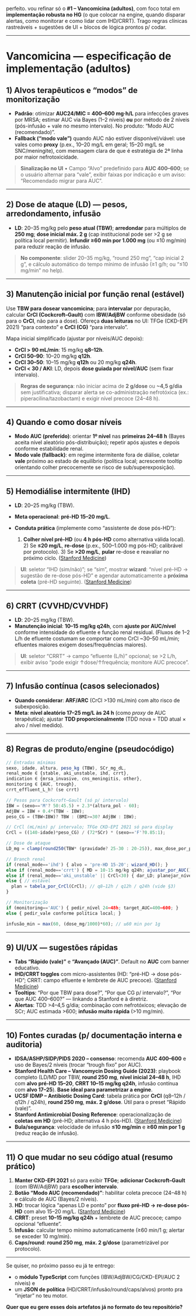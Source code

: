 perfeito. vou refinar só o **#1 – Vancomicina (adultos)**, com foco total em **implementação robusta no HG** (o que colocar na engine, quando disparar alertas, como monitorar e como lidar com IHD/CRRT). Trago regras clínicas rastreáveis + sugestões de UI + blocos de lógica prontos p/ codar.

---

# Vancomicina — especificação de implementação (adultos)

## 1) Alvos terapêuticos e “modos” de monitorização

* **Padrão**: otimizar **AUC24/MIC = 400–600 mg·h/L** para infecções graves por MRSA; estimar AUC via Bayes (1–2 níveis) **ou** por método de 2 níveis (pós-infusão + vale no mesmo intervalo). No produto: “Modo AUC (recomendado)”.
* **Fallback (“modo vale”)** quando AUC não estiver disponível/viável: use vales como **proxy** (p.ex., 10–20 mg/L em geral; 15–20 mg/L se SNC/meningite), com mensagem clara de que é estratégia de 2ª linha por maior nefrotoxicidade.

> **Sinalização no UI**
> • Campo “Alvo” predefinido para **AUC 400–600**; se o usuário alternar para “vale”, exibir faixas por indicação e um aviso: “Recomendado migrar para AUC”.

---

## 2) Dose de ataque (LD) — pesos, arredondamento, infusão

* **LD**: 20–35 mg/kg pelo **peso atual (TBW)**; **arredondar** para múltiplos de **250 mg**; **dose inicial máx. 2 g** (cap institucional pode ser >2 g se política local permitir). **Infundir ≥60 min por 1.000 mg** (ou ≤10 mg/min) para reduzir reação de infusão.

> **No componente**: slider 20–35 mg/kg, “round 250 mg”, “cap inicial 2 g”, e cálculo automático do tempo mínimo de infusão (≥1 g/h; ou “≤10 mg/min” no help).

---

## 3) Manutenção inicial por função renal (estável)

Use **TBW para dosear vancomicina**; para **intervalar** por depuração, calcular **CrCl (Cockcroft–Gault)** com **IBW/AdjBW** conforme obesidade (só para o **CrCl**, não para a dose). Ofereça **duas leituras** no UI: TFGe (CKD-EPI 2021) “para contexto” e **CrCl (CG)** “para intervalo”.

Mapa inicial simplificado (ajustar por níveis/AUC depois):

* **CrCl > 90 mL/min**: 15 mg/kg **q8–12h**.
* **CrCl 50–90**: 10–20 mg/kg **q12h**.
* **CrCl 30–50**: 10–15 mg/kg **q12h** ou 20 mg/kg **q24h**.
* **CrCl < 30 / AKI**: LD, depois **dose guiada por nível/AUC** (sem fixar intervalo).

> **Regras de segurança**: não iniciar acima de **2 g/dose** ou **\~4,5 g/dia** sem justificativa; disparar alerta se co-administração nefrotóxica (ex.: piperacilina/tazobactam) e exigir nível precoce (24–48 h).

---

## 4) Quando e como dosar níveis

* **Modo AUC (preferido)**: orientar **1º nível** nas **primeiras 24–48 h** (Bayes aceita nível aleatório pós-distribuição); repetir após ajustes e depois conforme estabilidade renal.
* **Modo vale (fallback)**: em regime intermitente fora de diálise, coletar **vale** próximo ao estado de equilíbrio (política local; acrescente tooltip orientando colher precocemente se risco de sub/superexposição).

---

## 5) Hemodiálise intermitente (IHD)

* **LD**: 20–25 mg/kg (TBW).
* **Meta operacional**: **pré-HD 15–20 mg/L**.
* **Conduta prática** (implemente como “assistente de dose pós-HD”):

  1. **Colher nível pré-HD** (ou **4 h pós-HD** como alternativa válida local). 2) Se **≤20 mg/L**, **re-dose** (p.ex., 500–1.000 mg pós-HD; calibrável por protocolo). 3) Se **>20 mg/L**, **pular** re-dose e reavaliar no próximo ciclo. ([Stanford Medicine][1])

> **UI**: seletor “IHD (sim/não)”; se “sim”, mostrar **wizard**: “nível pré-HD → sugestão de re-dose pós-HD” e agendar automaticamente a **próxima coleta** (pré-HD seguinte). ([Stanford Medicine][1])

---

## 6) CRRT (CVVHD/CVVHDF)

* **LD**: 20–25 mg/kg (TBW).
* **Manutenção inicial**: **10–15 mg/kg q24h**, com **ajuste por AUC/nível** conforme intensidade do efluente e função renal residual. (Fluxos de 1–2 L/h de efluente costumam se comportar como CrCl \~30–50 mL/min; efluentes maiores exigem doses/frequências maiores).

> **UI**: seletor “CRRT” → campo “efluente (L/h)” opcional; se >2 L/h, exibir aviso “pode exigir ↑dose/↑frequência; monitore AUC precoce”.

---

## 7) Infusão contínua (casos selecionados)

* **Quando considerar**: **ARF/ARC** (CrCl >130 mL/min) com alto risco de subexposição.
* **Meta**: **nível aleatório 17–25 mg/L às 24 h** (como *proxy* de AUC terapêutica); ajustar **TDD proporcionalmente** (TDD nova = TDD atual × alvo / nível medido).

---

## 8) Regras de produto/engine (pseudocódigo)

```ts
// Entradas mínimas
sexo, idade, altura, peso_kg (TBW), SCr_mg_dL,
renal_mode ∈ {stable, aki_unstable, ihd, crrt},
indication ∈ {mrsa_invasive, cns_meningitis, other},
monitoring ∈ {AUC, trough},
crrt_effluent_L_h? (se crrt)

// Pesos para Cockcroft–Gault (só p/ intervalo)
IBW = (sexo=='M'? 50:45.5) + 2.3*(altura_pol - 60);
AdjBW = IBW + 0.4*(TBW - IBW);
peso_CG = (TBW<IBW)? TBW : (BMI>=30? AdjBW : IBW);

// CrCl (mL/min) p/ intervalo; TFGe CKD-EPI 2021 só para display
CrCl = ((140-idade)*peso_CG) / (72*SCr) * (sexo=='F'?0.85:1);

// Dose de ataque
LD_mg = clamp(round250(TBW* (gravidade? 25-30 : 20-25)), max_dose_por_política);

// Branch renal
if (renal_mode=='ihd') { alvo = 'pre-HD 15-20'; wizard_HD(); }
else if (renal_mode=='crrt') { MD = 10-15 mg/kg q24h; ajustar_por_AUC(); }
else if (renal_mode=='aki_unstable' || CrCl<30) { dar_LD; planejar_nível_precocemente; re-dose guiado por AUC/vale; }
else { // estável
  plan = tabela_por_CrCl(CrCl); // q8–12h / q12h / q24h (vide §3)
}

// Monitorização
if (monitoring=='AUC') { pedir_nível 24–48h; target_AUC=400–600; }
else { pedir_vale conforme política local; }

infusão_min = max(60, (dose_mg/1000)*60); // ≥60 min por 1g
```

---

## 9) UI/UX — sugestões rápidas

* **Tabs “Rápido (vale)”** e **“Avançado (AUC)”**. Default no **AUC** com banner educativo.
* **IHD/CRRT toggles** com micro-assistentes (HD: “pré-HD → dose pós-HD”; CRRT: campo efluente e lembrete de AUC precoce). ([Stanford Medicine][1])
* **Tooltips**: “Por que TBW para dose?”, “Por que CG p/ intervalo?”, “Por que AUC 400–600?” — linkando a Stanford e à diretriz.
* **Alertas**: TDD >4–4,5 g/dia; combinação com nefrotóxicos; elevação de SCr; AUC estimada >600; **infusão muito rápida** (>10 mg/min).

---

## 10) Fontes curadas (p/ documentação interna e auditoria)

* **IDSA/ASHP/SIDP/PIDS 2020 – consenso**: recomenda **AUC 400–600** e uso de Bayes/2 níveis (trocar “trough fixo” por AUC).
* **Stanford Health Care – Vancomycin Dosing Guide (2023)**: playbook completo (LD/MD por TBW, **round 250 mg**, **nível inicial 24–48 h**, IHD com **alvo pré-HD 15–20**, **CRRT 10–15 mg/kg q24h**, infusão contínua com **alvo 17–25**). **Base ideal para parametrizar a engine**.
* **UCSF IDMP – Antibiotic Dosing Card**: tabela prática por **CrCl** (q8–12h / q12h / q24h), **round 250 mg**, **máx. 2 g/dose**. Útil para o preset “Rápido (vale)”.
* **Stanford Antimicrobial Dosing Reference**: operacionalização de **coletas em HD** (pré-HD; alternativa 4 h pós-HD). ([Stanford Medicine][1])
* **Bula/segurança**: velocidade de infusão **≤10 mg/min** e **≥60 min por 1 g** (reduz reação de infusão).

---

## 11) O que mudar no seu código atual (resumo prático)

1. **Manter CKD-EPI 2021** só para exibir **TFGe**; **adicionar Cockcroft–Gault** (com IBW/AdjBW) para **escolher intervalo**.
2. **Botão “Modo AUC (recomendado)”**: habilitar coleta precoce (24–48 h) e cálculo de AUC (Bayes/2 níveis).
3. **HD**: trocar lógica “apenas LD e ponto” por **fluxo pré-HD → re-dose pós-HD** com alvo 15–20 mg/L. ([Stanford Medicine][1])
4. **CRRT**: preset **10–15 mg/kg q24h** + lembrete de AUC precoce; campo opcional “efluente”.
5. **Infusão**: calcular tempo mínimo automaticamente (≥60 min/1 g; alertar se exceder 10 mg/min).
6. **Caps/round**: **round 250 mg**, **máx. 2 g/dose** (parametrizável por protocolo).

---

Se quiser, no próximo passo eu já te entrego:

* o **módulo TypeScript** com funções (IBW/AdjBW/CG/CKD-EPI/AUC 2 níveis) e
* um **JSON de política** (HD/CRRT/infusão/round/caps/alvos) pronto pra “injetar” no teu motor.

**Quer que eu gere esses dois artefatos já no formato do teu repositório?**

[1]: https://med.stanford.edu/content/dam/sm/bugsanddrugs/documents/antimicrobial-dosing-protocols/SHC%20Antimicrobial%20Dosing%20Guide.pdf?utm_source=chatgpt.com "Stanford Health Care Antimicrobial Dosing Reference Guide"
